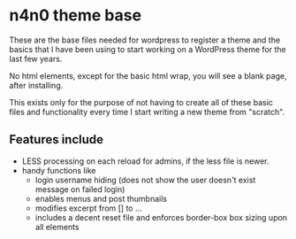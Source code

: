 # n4n0 theme base

These are the base files needed for wordpress to register a theme and the basics that I have been using to start working on a WordPress theme for the last few years.

No html elements, except for the basic html wrap, you will see a blank page, after installing.

This exists only for the purpose of not having to create all of these basic files and functionality every time I start writing a new theme from "scratch".

## Features include

* LESS processing on each reload for admins, if the less file is newer.
* handy functions like
  * login username hiding (does not show the user doesn't exist message on failed login)
  * enables menus and post thumbnails
  * modifies excerpt from [] to ...
  * includes a decent reset file and enforces border-box box sizing upon all elements
